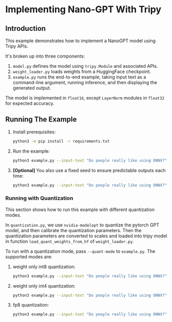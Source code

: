 # Implementing Nano-GPT With Tripy

## Introduction

This example demonstrates how to implement a NanoGPT model using Tripy APIs.

It's broken up into three components:

1. `model.py` defines the model using `tripy.Module` and associated APIs.
2. `weight_loader.py` loads weights from a HuggingFace checkpoint.
3. `example.py` runs the end-to-end example, taking input text as a command-line argument,
        running inference, and then displaying the generated output.

The model is implemented in `float16`, except `LayerNorm` modules in `float32`
for expected accuracy.

## Running The Example

1. Install prerequisites:

    ```bash
    python3 -m pip install -r requirements.txt
    ```

2. Run the example:

    ```bash
    python3 example.py --input-text "Do people really like using ONNX?"
    ```

3. **[Optional]** You also use a fixed seed to ensure predictable outputs each time:

    ```bash
    python3 example.py --input-text "Do people really like using ONNX?" --seed=1
    ```

    <!-- Tripy: EXPECTED_STDOUT Start -->
    <!--
    ```
    Loading weights from pretrained model: 'gpt2'
    Do people really like using ONNX?

    This is something that I'm very excited
    ```
     -->
    <!-- Tripy: EXPECTED_STDOUT End -->

### Running with Quantization

This section shows how to run this example with different quantization modes.

In `quantization.py`, we use `nvidia-modelopt` to quantize the pytorch GPT model, and then calibrate the quantization parameters. Then the quantization parameters are converted to scales and loaded into tripy model in function
`load_quant_weights_from_hf` of `weight_loader.py`.

To run with a quantization mode, pass `--quant-mode` to `example.py`. The supported modes are:

1. weight only int8 quantization:

    ```bash
    python3 example.py --input-text "Do people really like using ONNX?" --seed=1 --quant-mode int8-weight-only
    ```

2. weight only int4 quantization:

    ```bash
    python3 example.py --input-text "Do people really like using ONNX?" --seed=1 --quant-mode int4-weight-only
    ```

<!-- Tripy: XFAIL Start -->
3. fp8 quantization:

    ```bash
    python3 example.py --input-text "Do people really like using ONNX?" --seed=1 --quant-mode fp8
    ```
<!-- Tripy: XFAIL End -->
